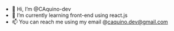 - 👋 Hi, I’m @CAquino-dev
- 🌱 I’m currently learning front-end using react.js
- 📫 You can reach me using my email @caquino.dev@gmail.com

<!---
CAquino-dev/CAquino-dev is a ✨ special ✨ repository because its `README.md` (this file) appears on your GitHub profile.
You can click the Preview link to take a look at your changes.
--->
